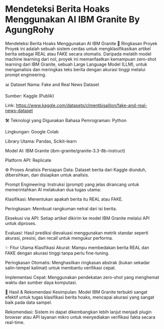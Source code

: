 # Mendeteksi Berita Hoaks Menggunakan AI IBM Granite By AgungRohy

Mendeteksi Berita Hoaks Menggunakan AI IBM Granite
📖 Ringkasan Proyek
Proyek ini adalah sebuah sistem cerdas untuk mengklasifikasikan artikel berita sebagai REAL atau FAKE secara otomatis. Daripada melatih model machine learning dari nol, proyek ini memanfaatkan kemampuan zero-shot learning dari IBM Granite, sebuah Large Language Model (LLM), untuk menganalisis dan meringkas teks berita dengan akurasi tinggi melalui prompt engineering.

📊 Dataset
Nama: Fake and Real News Dataset

Sumber: Kaggle (Publik)

Link: https://www.kaggle.com/datasets/clmentbisaillon/fake-and-real-news-dataset

🛠️ Teknologi yang Digunakan
Bahasa Pemrograman: Python

Lingkungan: Google Colab

Library Utama: Pandas, Scikit-learn

Model AI: IBM Granite (ibm-granite/granite-3.3-8b-instruct)

Platform API: Replicate

⚙️ Proses Analisis
Persiapan Data: Dataset berita dari Kaggle diunduh, dibersihkan, dan disiapkan untuk analisis.

Prompt Engineering: Instruksi (prompt) yang jelas dirancang untuk memerintahkan AI melakukan dua tugas utama:

Klasifikasi: Menentukan apakah berita itu REAL atau FAKE.

Peringkasan: Membuat rangkuman netral dari isi berita.

Eksekusi via API: Setiap artikel dikirim ke model IBM Granite melalui API untuk diproses.

Evaluasi: Hasil prediksi dievaluasi menggunakan metrik standar seperti akurasi, presisi, dan recall untuk mengukur performa.

✨ Fitur Utama
Klasifikasi Akurat: Mampu membedakan berita REAL dan FAKE dengan akurasi tinggi tanpa perlu fine-tuning.

Peringkasan Otomatis: Menghasilkan ringkasan abstrak (bukan sekadar salin-tempel kalimat) untuk membantu verifikasi cepat.

Implementasi Cepat: Menggunakan pendekatan zero-shot yang menghemat waktu dan sumber daya komputasi.

🚀 Hasil & Rekomendasi
Kesimpulan: Model IBM Granite terbukti sangat efektif untuk tugas klasifikasi berita hoaks, mencapai akurasi yang sangat baik pada data sampel.

Rekomendasi: Sistem ini dapat dikembangkan lebih lanjut menjadi plugin browser atau API layanan mikro untuk menyediakan verifikasi fakta secara real-time.
